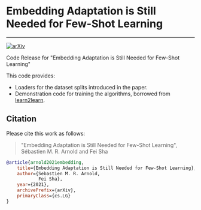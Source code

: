 # Embedding Adaptation is Still Needed for Few-Shot Learning

--------------------------------------------------------------------------------

[![arXiv](https://img.shields.io/badge/arXiv-2101.XXXXX-b31b1b.svg)](https://arxiv.org/abs/2101.XXXXX)

Code Release for "Embedding Adaptation is Still Needed for Few-Shot Learning"

This code provides:

* Loaders for the dataset splits introduced in the paper.
* Demonstration code for training the algorithms, borrowed from [learn2learn](https://github.com/learnables/learn2learn).

## Citation

Please cite this work as follows:

> "Embedding Adaptation is Still Needed for Few-Shot Learning", Sébastien M. R. Arnold and Fei Sha

~~~bibtex
@article{arnold2021embedding,
    title={Embedding Adaptation is Still Needed for Few-Shot Learning},
    author={Sebastien M. R. Arnold,
            Fei Sha},
    year={2021},
    archivePrefix={arXiv},
    primaryClass={cs.LG}
}
~~~
